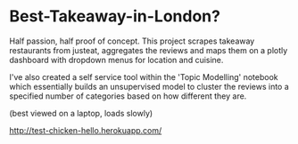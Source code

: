 # Best-Takeaway-in-London?

Half passion, half proof of concept. This project scrapes takeaway restaurants from justeat, aggregates the reviews and maps them on a plotly dashboard with dropdown menus for location and cuisine.

I've also created a self service tool within the 'Topic Modelling' notebook which essentially builds an unsupervised model to cluster the reviews into a specified number of categories based on how different they are.

(best viewed on a laptop, loads slowly)

http://test-chicken-hello.herokuapp.com/
